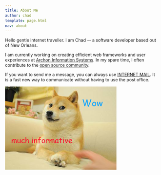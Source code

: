 ```yaml
---
title: About Me
author: chad
template: page.html
nav: about
---
```


Hello gentle internet traveller. I am Chad -- a software developer based out of New Orleans.

I am currently working on creating efficient web frameworks and user experiences at [Archon Information Systems](http://archoninfosys.com/). In my spare time, I often contribute to the [open source community](https://github.com/chadly).

If you want to send me a message, you can always use [INTERNET MAIL](mailto:hello@chadly.net). It is a fast new way to communicate without having to use the post office.

<img src="doge.jpg" alt="Doge" class="frame" title="much informative" />